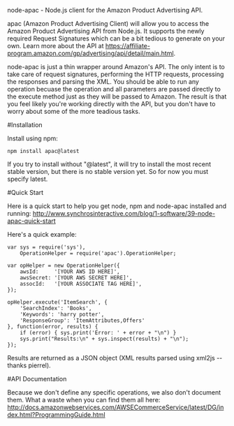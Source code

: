node-apac - Node.js client for the Amazon Product Advertising API.

apac (Amazon Product Advertising Client) will allow you to access the Amazon Product Advertising API from Node.js. It supports the newly required Request Signatures which can be a bit tedious to generate on your own. Learn more about the API at https://affiliate-program.amazon.com/gp/advertising/api/detail/main.html.

node-apac is just a thin wrapper around Amazon's API. The only intent is to take care of request signatures, performing the HTTP requests, processing the responses and parsing the XML. You should be able to run any operation becuase the operation and all parameters are passed directly to the execute method just as they will be passed to Amazon. The result is that you feel likely you're working directly with the API, but you don't have to worry about some of the more teadious tasks.

#Installation

Install using npm:

    npm install apac@latest

If you try to install without "@latest", it will try to install the most recent stable
version, but there is no stable version yet. So for now you must specify latest.

#Quick Start

Here is a quick start to help you get node, npm and node-apac installed and running:
http://www.synchrosinteractive.com/blog/1-software/39-node-apac-quick-start


Here's a quick example:

    var sys = require('sys'),
        OperationHelper = require('apac').OperationHelper;

    var opHelper = new OperationHelper({
        awsId:     '[YOUR AWS ID HERE]',
        awsSecret: '[YOUR AWS SECRET HERE]',
        assocId:   '[YOUR ASSOCIATE TAG HERE]',
    });

    opHelper.execute('ItemSearch', {
        'SearchIndex': 'Books',
        'Keywords': 'harry potter',
        'ResponseGroup': 'ItemAttributes,Offers'
    }, function(error, results) {
        if (error) { sys.print('Error: ' + error + "\n") }
        sys.print("Results:\n" + sys.inspect(results) + "\n");
    });

Results are returned as a JSON object (XML results parsed using xml2js -- thanks pierrel).

#API Documentation

Because we don't define any specific operations, we also don't document them. What a waste
when you can find them all here:
http://docs.amazonwebservices.com/AWSECommerceService/latest/DG/index.html?ProgrammingGuide.html
